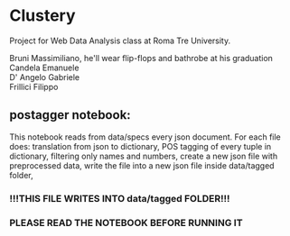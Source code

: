 # Clustery
Project for Web Data Analysis class at Roma Tre University.

Bruni Massimiliano, he'll wear flip-flops and bathrobe at his graduation</br>
Candela Emanuele</br>
D' Angelo Gabriele</br>
Frillici Filippo

## postagger notebook:
This notebook reads from data/specs every json document.
For each file does:
  translation from json to dictionary,
  POS tagging of every tuple in dictionary,
  filtering only names and numbers,
  create a new json file with preprocessed data,
  write the file into a new json file inside data/tagged folder,
### !!!THIS FILE WRITES INTO data/tagged FOLDER!!!
### PLEASE READ THE NOTEBOOK BEFORE RUNNING IT
